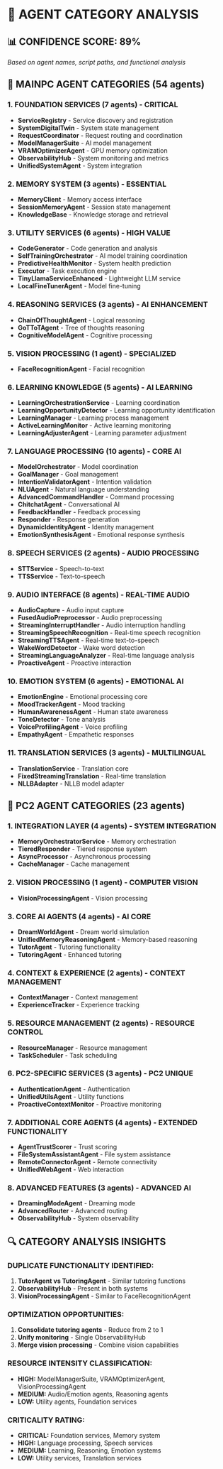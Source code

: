 # 📂 AGENT CATEGORY ANALYSIS

## 📊 **CONFIDENCE SCORE: 89%**
*Based on agent names, script paths, and functional analysis*

## 🎯 **MAINPC AGENT CATEGORIES (54 agents)**

### **1. FOUNDATION SERVICES (7 agents) - CRITICAL**
- **ServiceRegistry** - Service discovery and registration
- **SystemDigitalTwin** - System state management
- **RequestCoordinator** - Request routing and coordination
- **ModelManagerSuite** - AI model management
- **VRAMOptimizerAgent** - GPU memory optimization
- **ObservabilityHub** - System monitoring and metrics
- **UnifiedSystemAgent** - System integration

### **2. MEMORY SYSTEM (3 agents) - ESSENTIAL**
- **MemoryClient** - Memory access interface
- **SessionMemoryAgent** - Session state management
- **KnowledgeBase** - Knowledge storage and retrieval

### **3. UTILITY SERVICES (6 agents) - HIGH VALUE**
- **CodeGenerator** - Code generation and analysis
- **SelfTrainingOrchestrator** - AI model training coordination
- **PredictiveHealthMonitor** - System health prediction
- **Executor** - Task execution engine
- **TinyLlamaServiceEnhanced** - Lightweight LLM service
- **LocalFineTunerAgent** - Model fine-tuning

### **4. REASONING SERVICES (3 agents) - AI ENHANCEMENT**
- **ChainOfThoughtAgent** - Logical reasoning
- **GoTToTAgent** - Tree of thoughts reasoning
- **CognitiveModelAgent** - Cognitive processing

### **5. VISION PROCESSING (1 agent) - SPECIALIZED**
- **FaceRecognitionAgent** - Facial recognition

### **6. LEARNING KNOWLEDGE (5 agents) - AI LEARNING**
- **LearningOrchestrationService** - Learning coordination
- **LearningOpportunityDetector** - Learning opportunity identification
- **LearningManager** - Learning process management
- **ActiveLearningMonitor** - Active learning monitoring
- **LearningAdjusterAgent** - Learning parameter adjustment

### **7. LANGUAGE PROCESSING (10 agents) - CORE AI**
- **ModelOrchestrator** - Model coordination
- **GoalManager** - Goal management
- **IntentionValidatorAgent** - Intention validation
- **NLUAgent** - Natural language understanding
- **AdvancedCommandHandler** - Command processing
- **ChitchatAgent** - Conversational AI
- **FeedbackHandler** - Feedback processing
- **Responder** - Response generation
- **DynamicIdentityAgent** - Identity management
- **EmotionSynthesisAgent** - Emotional response synthesis

### **8. SPEECH SERVICES (2 agents) - AUDIO PROCESSING**
- **STTService** - Speech-to-text
- **TTSService** - Text-to-speech

### **9. AUDIO INTERFACE (8 agents) - REAL-TIME AUDIO**
- **AudioCapture** - Audio input capture
- **FusedAudioPreprocessor** - Audio preprocessing
- **StreamingInterruptHandler** - Audio interruption handling
- **StreamingSpeechRecognition** - Real-time speech recognition
- **StreamingTTSAgent** - Real-time text-to-speech
- **WakeWordDetector** - Wake word detection
- **StreamingLanguageAnalyzer** - Real-time language analysis
- **ProactiveAgent** - Proactive interaction

### **10. EMOTION SYSTEM (6 agents) - EMOTIONAL AI**
- **EmotionEngine** - Emotional processing core
- **MoodTrackerAgent** - Mood tracking
- **HumanAwarenessAgent** - Human state awareness
- **ToneDetector** - Tone analysis
- **VoiceProfilingAgent** - Voice profiling
- **EmpathyAgent** - Empathetic responses

### **11. TRANSLATION SERVICES (3 agents) - MULTILINGUAL**
- **TranslationService** - Translation core
- **FixedStreamingTranslation** - Real-time translation
- **NLLBAdapter** - NLLB model adapter

## 🎯 **PC2 AGENT CATEGORIES (23 agents)**

### **1. INTEGRATION LAYER (4 agents) - SYSTEM INTEGRATION**
- **MemoryOrchestratorService** - Memory orchestration
- **TieredResponder** - Tiered response system
- **AsyncProcessor** - Asynchronous processing
- **CacheManager** - Cache management

### **2. VISION PROCESSING (1 agent) - COMPUTER VISION**
- **VisionProcessingAgent** - Vision processing

### **3. CORE AI AGENTS (4 agents) - AI CORE**
- **DreamWorldAgent** - Dream world simulation
- **UnifiedMemoryReasoningAgent** - Memory-based reasoning
- **TutorAgent** - Tutoring functionality
- **TutoringAgent** - Enhanced tutoring

### **4. CONTEXT & EXPERIENCE (2 agents) - CONTEXT MANAGEMENT**
- **ContextManager** - Context management
- **ExperienceTracker** - Experience tracking

### **5. RESOURCE MANAGEMENT (2 agents) - RESOURCE CONTROL**
- **ResourceManager** - Resource management
- **TaskScheduler** - Task scheduling

### **6. PC2-SPECIFIC SERVICES (3 agents) - PC2 UNIQUE**
- **AuthenticationAgent** - Authentication
- **UnifiedUtilsAgent** - Utility functions
- **ProactiveContextMonitor** - Proactive monitoring

### **7. ADDITIONAL CORE AGENTS (4 agents) - EXTENDED FUNCTIONALITY**
- **AgentTrustScorer** - Trust scoring
- **FileSystemAssistantAgent** - File system assistance
- **RemoteConnectorAgent** - Remote connectivity
- **UnifiedWebAgent** - Web interaction

### **8. ADVANCED FEATURES (3 agents) - ADVANCED AI**
- **DreamingModeAgent** - Dreaming mode
- **AdvancedRouter** - Advanced routing
- **ObservabilityHub** - System observability

## 🔍 **CATEGORY ANALYSIS INSIGHTS**

### **DUPLICATE FUNCTIONALITY IDENTIFIED:**
1. **TutorAgent vs TutoringAgent** - Similar tutoring functions
2. **ObservabilityHub** - Present in both systems
3. **VisionProcessingAgent** - Similar to FaceRecognitionAgent

### **OPTIMIZATION OPPORTUNITIES:**
1. **Consolidate tutoring agents** - Reduce from 2 to 1
2. **Unify monitoring** - Single ObservabilityHub
3. **Merge vision processing** - Combine vision capabilities

### **RESOURCE INTENSITY CLASSIFICATION:**
- **HIGH:** ModelManagerSuite, VRAMOptimizerAgent, VisionProcessingAgent
- **MEDIUM:** Audio/Emotion agents, Reasoning agents
- **LOW:** Utility agents, Foundation services

### **CRITICALITY RATING:**
- **CRITICAL:** Foundation services, Memory system
- **HIGH:** Language processing, Speech services
- **MEDIUM:** Learning, Reasoning, Emotion systems
- **LOW:** Utility services, Translation services 